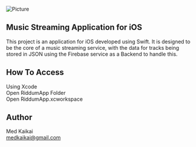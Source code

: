 ![Picture](https://github.com/mkaikai/Riddum-Streaming-Application/blob/master/RiddumProject/Assets.xcassets/RIDDUMLOGO.imageset/RIDDUMLOGO.png)

## Music Streaming Application for iOS

This project is an application for iOS developed using Swift. It is designed to be the core of a music streaming service, with 
the data for tracks being stored in JSON using the Firebase service as a Backend to handle this.

## How To Access

Using Xcode <br/>
Open RiddumApp Folder<br/>
Open RiddumApp.xcworkspace

## Author

Med Kaikai <br/>
<medkaikai@gmail.com>
